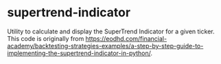 # supertrend-indicator
Utility to calculate and display the SuperTrend Indicator for a given ticker. 
This code is originally from https://eodhd.com/financial-academy/backtesting-strategies-examples/a-step-by-step-guide-to-implementing-the-supertrend-indicator-in-python/.